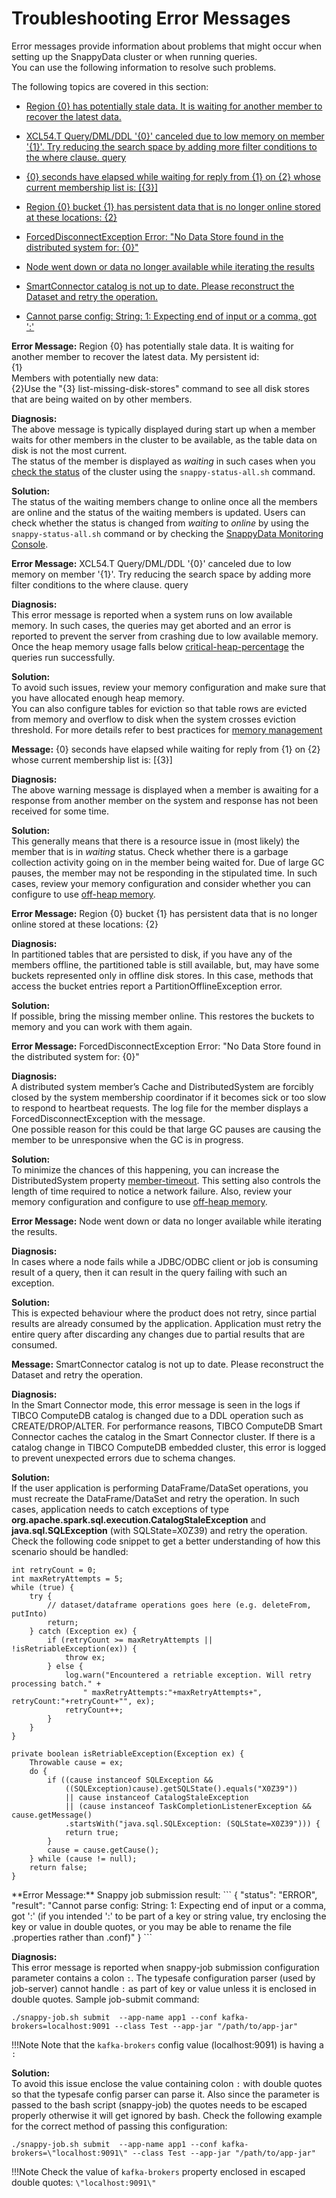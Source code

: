 # Troubleshooting Error Messages
Error messages provide information about problems that might occur when setting up the SnappyData cluster or when running queries. </br>You can use the following information to resolve such problems.

<!-- --------------------------------------------------------------------------- -->

The following topics are covered in this section:

* [Region {0} has potentially stale data. It is waiting for another member to recover the latest data.](#region0)

* [XCL54.T Query/DML/DDL '{0}' canceled due to low memory on member '{1}'. Try reducing the search space by adding more filter conditions to the where clause. query](#query-dml-dll)

* [{0} seconds have elapsed while waiting for reply from {1} on {2} whose current membership list is: [{3}]](#seconds-elapsed)

* [Region {0} bucket {1} has persistent data that is no longer online stored at these locations: {2}](#persistent-data)

* [ForcedDisconnectException Error: "No Data Store found in the distributed system for: {0}"](#no-data-store)
* [Node went down or data no longer available while iterating the results](#queryfailiterate)
* [SmartConnector catalog is not up to date. Please reconstruct the Dataset and retry the operation.](#smartconnectorcatalog)
* [Cannot parse config: String: 1: Expecting end of input or a comma, got ':'](#jobsubmitsnap)

<a id="region0"></a>
<error> **Error Message:** </error> 
<error-text>
Region {0} has potentially stale data. It is waiting for another member to recover the latest data.
My persistent id:</br>
{1}</br>
Members with potentially new data:</br>
{2}Use the "{3} list-missing-disk-stores" command to see all disk stores that are being waited on by other members.</br>
</error-text>

<diagnosis> **Diagnosis:**</br>
The above message is typically displayed during start up when a member waits for other members in the cluster to be available, as the table data on disk is not the most current. </br>
The status of the member is displayed as *waiting* in such cases when you [check the status](../howto/check_status_cluster.md) of the cluster using the `snappy-status-all.sh` command.
</diagnosis>

<action> **Solution:** </br>
The status of the waiting members change to online once all the members are online and the status of the waiting members is updated. Users can check whether the status is changed from *waiting* to *online* by using the `snappy-status-all.sh` command or by checking the [SnappyData Monitoring Console](../monitoring/monitoring.md).
</action>

<!-- --------------------------------------------------------------------------- -->

<a id="query-dml-dll"></a>
<error> **Error Message:** </error> 
<error-text>
XCL54.T Query/DML/DDL '{0}' canceled due to low memory on member '{1}'. Try reducing the search space by adding more filter conditions to the where clause. query
</error-text>

<diagnosis> **Diagnosis:**</br>
This error message is reported when a system runs on low available memory. In such cases, the queries may get aborted and an error is reported to prevent the server from crashing due to low available memory.</br>
Once the heap memory usage falls below [critical-heap-percentage](../configuring_cluster/property_description.md#critical-heap-percentage) the queries run successfully.
</diagnosis>

<action> **Solution:** </br>
To avoid such issues, review your memory configuration and make sure that you have allocated enough heap memory. </br>
You can also configure tables for eviction so that table rows are evicted from memory and overflow to disk when the system crosses eviction threshold. For more details refer to best practices for [memory management](../best_practices/memory_management.md)
</action>
<!-- --------------------------------------------------------------------------- -->

<a id="seconds-elapsed"></a>
<error> **Message:** </error>
<error-text>
{0} seconds have elapsed while waiting for reply from {1} on {2} whose current membership list is: [{3}]
</error-text>

<diagnosis> **Diagnosis:**</br>
The above warning message is displayed when a member is awaiting for a response from another member on the system and response has not been received for some time.
</diagnosis>

<action> **Solution:** </br>
This generally means that there is a resource issue in (most likely) the member that is in *waiting* status. Check whether there is a garbage collection activity going on in the member being waited for. 
Due of large GC pauses, the member may not be responding in the stipulated time. In such cases, review your memory configuration and consider whether you can configure to use [off-heap memory](../best_practices/memory_management.md#snappydata-off-heap-memory).
</action>
<!-- --------------------------------------------------------------------------- -->

<a id="persistent-data"></a>
<error> **Error Message:** </error> 
<error-text>
Region {0} bucket {1} has persistent data that is no longer online stored at these locations: {2}
</error-text>

<diagnosis> **Diagnosis:**</br>
In partitioned tables that are persisted to disk, if you have any of the members offline, the partitioned table is still available, but, may have some buckets represented only in offline disk stores. In this case, methods that access the bucket entries report a PartitionOfflineException error.

<action> **Solution:** </br>
If possible, bring the missing member online. This restores the buckets to memory and you can work with them again.
</action>
<!-- --------------------------------------------------------------------------- -->

<a id="no-data-store"></a>
<error> **Error Message:** </error> 
<error-text>
ForcedDisconnectException Error: "No Data Store found in the distributed system for: {0}"
</error-text>

<diagnosis> **Diagnosis:**</br>
A distributed system member’s Cache and DistributedSystem are forcibly closed by the system membership coordinator if it becomes sick or too slow to respond to heartbeat requests. The log file for the member displays a ForcedDisconnectException with the message. </br>
One possible reason for this could be that large GC pauses are causing the member to be unresponsive when the GC is in progress. 
</diagnosis>

<action> **Solution:** </br>
To minimize the chances of this happening, you can increase the DistributedSystem property [member-timeout](../best_practices/important_settings.md#member-timeout). This setting also controls the length of time required to notice a network failure. Also, review your memory configuration and configure to use [off-heap memory](../best_practices/memory_management.md#snappydata-off-heap-memory).
</action>

<!-- --------------------------------------------------------------------------- -->

<a id="queryfailiterate"></a>
<error> **Error Message:** </error> 
<error-text>
Node went down or data no longer available while iterating the results.
</error-text>

<diagnosis> **Diagnosis:**</br>
In cases where a node fails while a JDBC/ODBC client or job is consuming result of a query, then it can result in the query failing with such an exception. 
</diagnosis>

<action> **Solution:** </br>
This is expected behaviour where the product does not retry, since partial results are already consumed by the application. Application must retry the entire query after discarding any changes due to partial results that are consumed.
</action>

<!-- --------------------------------------------------------------------------- -->

<a id="smartconnectorcatalog"></a>
<error> **Message:** </error> 
<error-text>
SmartConnector catalog is not up to date. Please reconstruct the Dataset and retry the operation.
</error-text>

<diagnosis> **Diagnosis:**</br>
In the Smart Connector mode, this error message is seen in the logs if TIBCO ComputeDB catalog is changed due to a DDL operation such as CREATE/DROP/ALTER. 
For performance reasons, TIBCO ComputeDB Smart Connector caches the catalog in the Smart Connector cluster. If there is a catalog change in TIBCO ComputeDB embedded cluster, this error is logged to prevent unexpected errors due to schema changes.
</diagnosis>

<action> **Solution:** </br>
If the user application is performing DataFrame/DataSet operations, you must recreate the DataFrame/DataSet and retry the operation. In such cases, application needs to catch exceptions of type **org.apache.spark.sql.execution.CatalogStaleException** and **java.sql.SQLException** (with SQLState=X0Z39) and retry the operation. Check the following code snippet to get a better understanding of how this scenario should be handled:

```pre
int retryCount = 0;
int maxRetryAttempts = 5;
while (true) {
    try {
        // dataset/dataframe operations goes here (e.g. deleteFrom, putInto)
        return;
    } catch (Exception ex) {
        if (retryCount >= maxRetryAttempts || !isRetriableException(ex)) {
            throw ex;
        } else {
            log.warn("Encountered a retriable exception. Will retry processing batch." +
                " maxRetryAttempts:"+maxRetryAttempts+", retryCount:"+retryCount+"", ex);
            retryCount++;
        }
    }
}

private boolean isRetriableException(Exception ex) {
    Throwable cause = ex;
    do {
        if ((cause instanceof SQLException &&
            ((SQLException)cause).getSQLState().equals("X0Z39"))
            || cause instanceof CatalogStaleException
            || (cause instanceof TaskCompletionListenerException && cause.getMessage()
            .startsWith("java.sql.SQLException: (SQLState=X0Z39"))) {
            return true;
        }
        cause = cause.getCause();
    } while (cause != null);
    return false;
}
```
</action>
<!-- --------------------------------------------------------------------------- -->
<a id="jobsubmitsnap"></a>
<error> **Error Message:** </error> 
<error-text>
Snappy job submission result:
```
{
  "status": "ERROR",
  "result": "Cannot parse config: String: 1: Expecting end of input or a comma, got ':' (if you intended ':' to be part of a key or string value, try enclosing the key or value in double quotes, or you may be able to rename the file .properties rather than .conf)"
}
```
</error-text>

<diagnosis> **Diagnosis:**</br>
This error message is reported when snappy-job submission configuration parameter contains a colon `:`. The typesafe configuration parser (used by job-server) cannot handle `:` as part of key or value unless it is enclosed in double quotes.
Sample job-submit command:

```
./snappy-job.sh submit  --app-name app1 --conf kafka-brokers=localhost:9091 --class Test --app-jar "/path/to/app-jar"
```

!!!Note
	Note that the `kafka-brokers` config value (localhost:9091) is having a `:`
</diagnosis>

<action> **Solution:** </br>
To avoid this issue enclose the value containing colon `:` with double quotes so that the typesafe config parser can parse it. Also since the parameter is passed to the bash script (snappy-job) the quotes needs to be escaped properly otherwise it will get ignored by bash. Check the following example for the correct method of passing this configuration:

```
./snappy-job.sh submit  --app-name app1 --conf kafka-brokers=\"localhost:9091\" --class Test --app-jar "/path/to/app-jar"
```

!!!Note
	Check the value of `kafka-brokers` property enclosed in escaped double quotes: `\"localhost:9091\"`

</action>

<!-- --------------------------------------------------------------------------- -->


